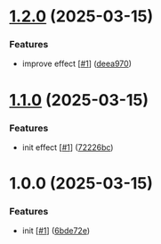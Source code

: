 # [1.2.0](https://github.com/d3p1/bad-apple-with-apples-effect/compare/v1.1.0...v1.2.0) (2025-03-15)


### Features

* improve effect [[#1](https://github.com/d3p1/bad-apple-with-apples-effect/issues/1)] ([deea970](https://github.com/d3p1/bad-apple-with-apples-effect/commit/deea970ca4f614a85768a9c89f75973c1338983b))

# [1.1.0](https://github.com/d3p1/bad-apple-with-apples-effect/compare/v1.0.0...v1.1.0) (2025-03-15)


### Features

* init effect [[#1](https://github.com/d3p1/bad-apple-with-apples-effect/issues/1)] ([72226bc](https://github.com/d3p1/bad-apple-with-apples-effect/commit/72226bc7fec2fdf64f73e82af9c8f68e4b6ccbfc))

# 1.0.0 (2025-03-15)


### Features

* init [[#1](https://github.com/d3p1/bad-apple-with-apples-effect/issues/1)] ([6bde72e](https://github.com/d3p1/bad-apple-with-apples-effect/commit/6bde72e1c4786c7746ad40d333862f07ebb1901e))
